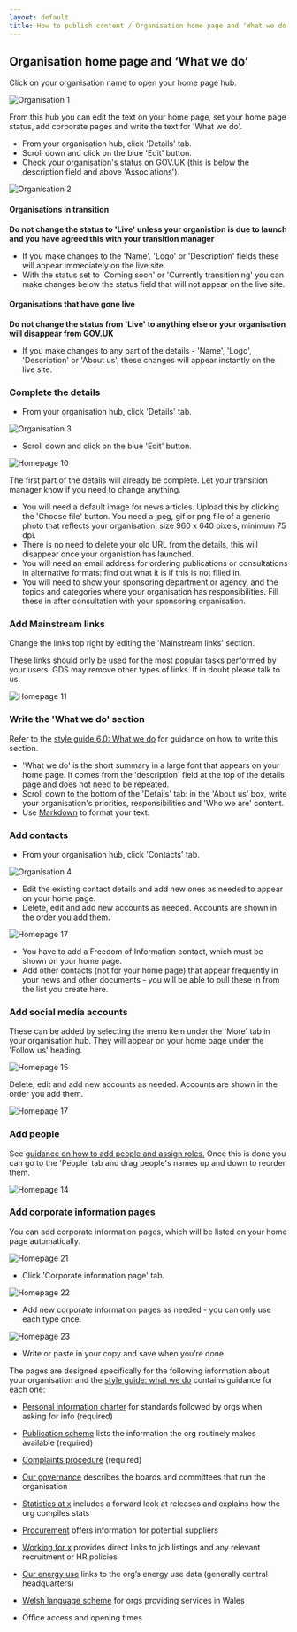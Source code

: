 ```yaml
---
layout: default
title: How to publish content / Organisation home page and ‘What we do’
---
```


## Organisation home page and ‘What we do’

Click on your organisation name to open your home page hub. 

![Organisation 1](organisation-1.png) 
   
From this hub you can edit the text on your home page, set your home page status, add corporate pages and write the text for 'What we do'.

* From your organisation hub, click 'Details' tab.
* Scroll down and click on the blue 'Edit' button.
* Check your organisation's status on GOV.UK (this is below the description field and above 'Associations'). 

![Organisation 2](organisation-2.png) 

#### Organisations in transition

**Do not change the status to 'Live' unless your organistion is due to launch and you have agreed this with your transition manager**

* If you make changes to the 'Name', 'Logo' or 'Description' fields these will appear immediately on the live site.
* With the status set to 'Coming soon' or 'Currently transitioning' you can make changes below the status field that will not appear on the live site.

#### Organisations that have gone live

**Do not change the status from 'Live' to anything else or your organisation will disappear from GOV.UK**

* If you make changes to any part of the details - 'Name', 'Logo', 'Description' or 'About us', these changes will appear instantly on the live site.

### Complete the details 

* From your organisation hub, click 'Details' tab.

![Organisation 3](organisation-3.png) 

* Scroll down and click on the blue 'Edit' button.

![Homepage 10](homepage-10.png)   

The first part of the details will already be complete. Let your transition manager know if you need to change anything. 

* You will need a default image for news articles. Upload this by clicking the 'Choose file' button. You need a jpeg, gif or png file of a generic photo that reflects your organisation, size 960 x 640 pixels, minimum 75 dpi.
* There is no need to delete your old URL from the details, this will disappear once your organistion has launched.
* You will need an email address for ordering publications or consultations in alternative formats: find out what it is if this is not filled in.
* You will need to show your sponsoring department or agency, and the topics and categories where your organisation has responsibilities. Fill these in after consultation with your sponsoring organisation.

### Add Mainstream links

Change the links top right by editing the 'Mainstream links' section.

These links should only be used for the most popular tasks performed by your users. GDS may remove other types of links. If in doubt please talk to us.

![Homepage 11](homepage-11.png)


### Write the 'What we do' section

Refer to the [style guide 6.0: What we do](https://www.gov.uk/designprinciples/insidegovernment#what-we-do) for guidance on how to write this section.

* 'What we do' is the short summary in a large font that appears on your home page. It comes from the 'description' field at the top of the details page and does not need to be repeated.
* Scroll down to the bottom of the 'Details' tab: in the 'About us' box, write your organisation's priorities, responsibilities and 'Who we are' content.
* Use [Markdown](http://alphagov.github.io/inside-government-admin-guide/creating-documents/markdown.html) to format your text.

### Add contacts

* From your organisation hub, click 'Contacts' tab.

![Organisation 4](organisation-4.png) 

* Edit the existing contact details and add new ones as needed to appear on your home page. 
* Delete, edit and add new accounts as needed. Accounts are shown in the order you add them.

![Homepage 17](homepage-17.png)	

* You have to add a Freedom of Information contact, which must be shown on your home page.
* Add other contacts (not for your home page) that appear frequently in your news and other documents - you will be able to pull these in from the list you create here.


### Add social media accounts

These can be added by selecting the menu item under the 'More' tab in your organisation hub. They will appear on your home page under the 'Follow us' heading.

![Homepage 15](homepage-15.png)   

Delete, edit and add new accounts as needed. Accounts are shown in the order you add them.

![Homepage 17](homepage-17.png)	

### Add people

See [guidance on how to add people and assign roles.](http://alphagov.github.io/inside-government-admin-guide/organisations-groups/people-and-roles.html) Once this is done you can go to the 'People' tab and drag people's names up and down to reorder them.

![Homepage 14](homepage-14.png)   

### Add corporate information pages

You can add corporate information pages, which will be listed on your home page automatically.

![Homepage 21](homepage-21.png)	

* Click 'Corporate information page' tab.

![Homepage 22](homepage-22.png)	

* Add new corporate information pages as needed - you can only use each type once.

![Homepage 23](homepage-23.png)	
	
* Write or paste in your copy and save when you’re done.


The pages are designed specifically for the following information about your organisation and the [style guide: what we do](https://www.gov.uk/designprinciples/insidegovernment#what-we-do) contains guidance for each one:

* [Personal information charter](https://www.gov.uk/government/organisations/department-for-transport/about/personal-information-charter) for standards followed by orgs when asking for info (required)

* [Publication scheme](https://www.gov.uk/government/organisations/department-for-transport/about/publication-scheme) lists the information the org routinely makes available (required)

* [Complaints procedure](https://www.gov.uk/government/organisations/department-for-transport/about/complaints-procedure) (required)

* [Our governance](https://www.gov.uk/government/organisations/foreign-commonwealth-office/about/our-governance) describes the boards and committees that run the organisation

* [Statistics at x](https://www.gov.uk/government/organisations/department-for-transport/about/statistics) includes a forward look at releases and explains how the org compiles stats

* [Procurement](https://www.gov.uk/government/organisations/ministry-of-defence/about/procurement) offers information for potential suppliers

* [Working for x](https://www.gov.uk/government/organisations/ministry-of-defence/about/recruitment) provides direct links to job listings and any relevant recruitment or HR policies

* [Our energy use](https://www.gov.uk/government/organisations/hm-revenue-customs/about/our-energy-use) links to the org’s energy use data (generally central headquarters)

* [Welsh language scheme](https://www.gov.uk/government/organisations/wales-office/about/welsh-language-scheme) for orgs providing services in Wales

* Office access and opening times





